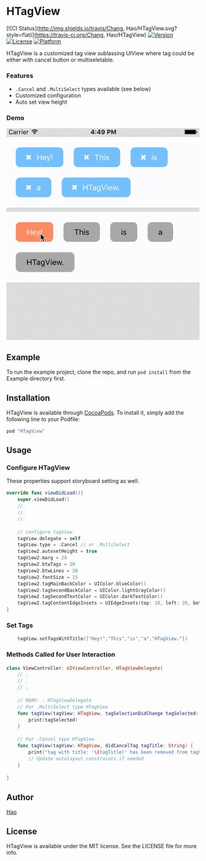 # HTagView

[![CI Status](http://img.shields.io/travis/Chang, Hao/HTagView.svg?style=flat)](https://travis-ci.org/Chang, Hao/HTagView)
[![Version](https://img.shields.io/cocoapods/v/HTagView.svg?style=flat)](http://cocoapods.org/pods/HTagView)
[![License](https://img.shields.io/cocoapods/l/HTagView.svg?style=flat)](http://cocoapods.org/pods/HTagView)
[![Platform](https://img.shields.io/cocoapods/p/HTagView.svg?style=flat)](http://cocoapods.org/pods/HTagView)

HTagView is a customized tag view sublassing UIView where tag could be either with cancel button or multiseletable.

### Features

- `.Cancel` and `.MultiSelect` types available (see below)
- Customized configuration
- Auto set view height

### Demo
![](demo.gif)




## Example

To run the example project, clone the repo, and run `pod install` from the Example directory first.

<!--## Requirements-->

## Installation

HTagView is available through [CocoaPods](http://cocoapods.org). To install
it, simply add the following line to your Podfile:

```ruby
pod "HTagView"
```

## Usage
### Configure HTagView
These properties support storyboard setting as well.

```swift
override func viewDidLoad(){
	super.viewDidLoad()
	//.
	//.
	//.
	
	// configure tagView
	tagView.delegate = self
	tagView.type = .Cancel // or .MultiSelect
	tagView2.autosetHeight = true
	tagView2.marg = 20
	tagView2.btwTags = 20
	tagView2.btwLines = 20
	tagView2.fontSize = 15
	tagView2.tagMainBackColor = UIColor.blueColor()
	tagView2.tagSecondBackColor = UIColor.lightGrayColor()
	tagView2.tagSecondTextColor = UIColor.darkTextColor()
	tagView2.tagContentEdgeInsets = UIEdgeInsets(top: 10, left: 20, bottom: 10, right: 20)
}
```
### Set Tags
```swift
	tagView.setTagsWithTitle(["Hey!","This","is","a","HTagView."])
```
### Methods Called for User Interaction
```swift
class ViewController: UIViewController, HTagViewDelegate{
	// .
	// .
	// .
	
	// MARK: - HTagViewDelegate
	// For .MultiSelect type HTagView
    func tagView(tagView: HTagView, tagSelectionDidChange tagSelected: [String]){
        print(tagSelected)
    }
    
	// For .Cancel type HTagView	
	func tagView(tagView: HTagView, didCancelTag tagTitle: String) {
		print("tag with title: '\(tagTitle)' has been removed from tagView")
		// Update autolayout constraints if needed
	}

}
```

## Author

[Hao](changhao@haostudio.cc)


## License

HTagView is available under the MIT license. See the LICENSE file for more info.
